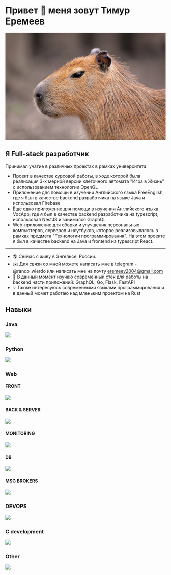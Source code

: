 Привет 👋 меня зовут Тимур Еремеев
======================================================================================================================================

<img src="./capi.jpeg" />

Я Full-stack разработчик
------------------------

Принимал учатие в различных проектах в рамках университета:
* Проект в качестве курсовой работы, в ходе которой была реализация 3-х мерной версии клеточного автомата "Игра в Жизнь" с использованием технологии OpenGL
* Приложение для помощи в изучении Английского языка FreeEnglish, где я был в качестве backend разработчика на языке Java и использовал Firebase
* Еще одно приложение для помощи в изучении Английского языка VocApp, где я был в качестве backend разработчика на typescript, использовал NestJS и занимался GraphQL
* Web-приложение для сборки и улучшения персональных компьютеров, серверов и ноутбуков, которое реализовывалось в рамках предмета "Технологии программирования". На этом проекте я был в качестве backend на Java и frontend на typescript React.

------------------------------------------------------------------------------------------------------------------------------------------------------------

* 🌎 Сейчас я живу в Энгельсе, России.
* ✉️ Для связи со мной можете написать мне в telegram - @rando_wierdo или написать мне на почту [eremeev2004@gmail.com](mailto:eremeevt2004@gmail.com)
* 🧠 В данный момент изучаю современный стек для работы на backend части приложений: GraphQL, Go, Flask, FastAPI
* 💡 Также интересуюсь современными языками программирования и в данный момет работаю над мленьким проектом на Rust

## Навыки
### Java
<p align="left">
  <a href="https://skillicons.dev">
    <img src="https://skillicons.dev/icons?i=java,scala,spring,hibernate,jenkins,selenium,firebase,gradle" />
  </a>
</p>

### Python
<p align="left">
  <a href="https://skillicons.dev">
    <img src="https://skillicons.dev/icons?i=py,flask,django,fastapi,selenium,anaconda" />
  </a>
</p>

### Web
#### FRONT
<p align="left">
  <a href="https://skillicons.dev">
    <img src="https://skillicons.dev/icons?i=vue,vuetify,react,redux,materialui,tailwind,windicss,sass,nextjs,js,ts" />
  </a>
</p>

#### BACK & SERVER
<p align="left">
  <a href="https://skillicons.dev">
    <img src="https://skillicons.dev/icons?i=express,nodejs,nestjs,npm,graphql,nginx,js,ts" />
  </a>
</p>

#### MONITORING
<p align="left">
  <a href="https://skillicons.dev">
    <img src="https://skillicons.dev/icons?i=grafana,prometheus" />
  </a>
</p>

#### DB
<p align="left">
  <a href="https://skillicons.dev">
    <img src="https://skillicons.dev/icons?i=mongodb,cassandra,postgres,mysql,sqlite,elasticsearch" />
  </a>
</p>

#### MSG BROKERS
<p align="left">
  <a href="https://skillicons.dev">
    <img src="https://skillicons.dev/icons?i=kafka,rabbitmq" />
  </a>
</p>

### DEVOPS
<p align="left">
  <a href="https://skillicons.dev">
    <img src="https://skillicons.dev/icons?i=docker,kubernetes,yarn" />
  </a>
</p>

### С development
<p align="left">
  <a href="https://skillicons.dev">
    <img src="https://skillicons.dev/icons?i=c,cpp,qt,cmake" />
  </a>
</p>

### Other
<p align="left">
  <a href="https://skillicons.dev">
    <img src="https://skillicons.dev/icons?i=bash,git,postman,rust,go" />
  </a>
</p>
